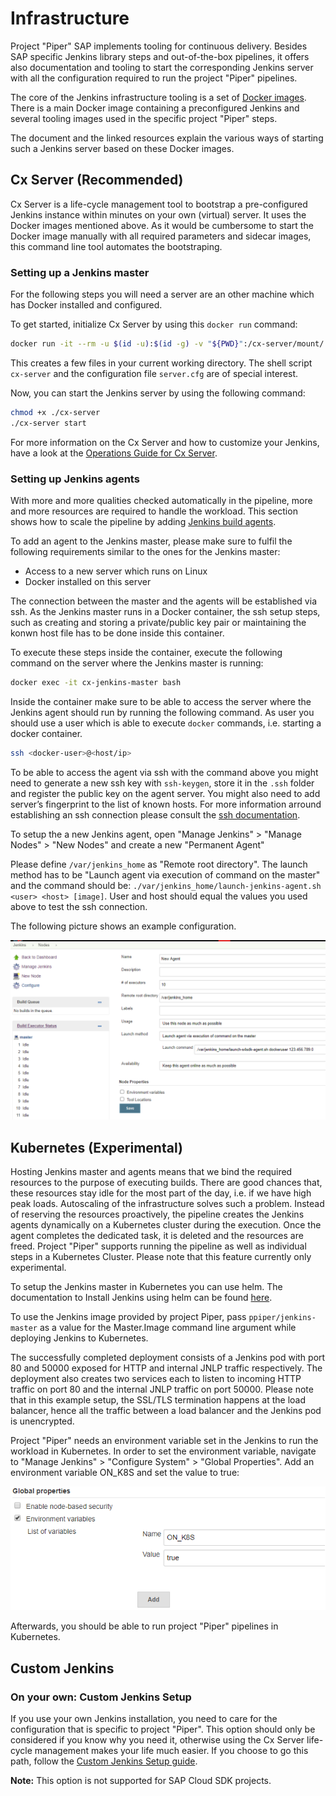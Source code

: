 # Infrastructure

Project "Piper" SAP implements tooling for continuous delivery.
Besides SAP specific Jenkins library steps and out-of-the-box pipelines, it offers also documentation and tooling to start the corresponding  Jenkins server with all the configuration required to run the project "Piper" pipelines.

The core of the Jenkins infrastructure tooling is a set of [Docker images][docker-images].
There is a main Docker image containing a preconfigured  Jenkins and several tooling images used in the specific project "Piper" steps.

The document and the linked resources explain the various ways of starting such a Jenkins server based on these Docker images.

## Cx Server (Recommended)

Cx Server is a life-cycle management tool to bootstrap a pre-configured Jenkins instance within minutes on your own (virtual) server.
It uses the Docker images mentioned above.
As it would be cumbersome to start the Docker image manually with all required parameters and sidecar images, this command line tool automates the bootstraping.

### Setting up a Jenkins master

For the following steps you will need a server are an other machine which has Docker installed and configured.

To get started, initialize Cx Server by using this `docker run` command:

```sh
docker run -it --rm -u $(id -u):$(id -g) -v "${PWD}":/cx-server/mount/ ppiper/cx-server-companion:latest init-cx-server
```

This creates a few files in your current working directory.
The shell script `cx-server` and the configuration file `server.cfg` are of special interest.

Now, you can start the Jenkins server by using the following command:

```sh
chmod +x ./cx-server
./cx-server start
```

For more information on the Cx Server and how to customize your Jenkins, have a look at the [Operations Guide for Cx Server][devops-docker-images-cxs-guide].

### Setting up Jenkins agents

With more and more qualities checked automatically in the pipeline, more and more resources are required to handle the workload.
This section shows how to scale the pipeline by adding [Jenkins build agents][build-agents].

To add an agent to the Jenkins master, please make sure to fulfil the following requirements similar to the ones for the Jenkins master:

- Access to a new server which runs on Linux
- Docker installed on this server

The connection between the master and the agents will be established via ssh.
As the Jenkins master runs in a Docker container, the ssh setup steps, such as creating and storing a private/public key pair or maintaining the konwn host file has to be done inside this container.

To execute these steps inside the container, execute the following command on the server where the Jenkins master is running:

```bash
docker exec -it cx-jenkins-master bash
```

Inside the container make sure to be able to access the server where the Jenkins agent should run by running the following command. As user you should use a user which is able to execute `docker` commands, i.e. starting a docker container.

```bash
ssh <docker-user>@<host/ip>
```

To be able to access the agent via ssh with the command above you might need to generate a new ssh key with `ssh-keygen`, store it in the `.ssh` folder and register the public key on the agent server.
You might also need to add server’s fingerprint to the list of known hosts.
For more information arround establishing an ssh connection please consult the [ssh documentation][ssh-documentation].

To setup the a new Jenkins agent, open "Manage Jenkins" > "Manage Nodes" > "New Nodes" and create a new "Permanent Agent"

Please define `/var/jenkins_home` as "Remote root directory".
The launch method has to be "Launch agent via execution of command on the master" and the command should be:
`./var/jenkins_home/launch-jenkins-agent.sh <user> <host> [image]`.
User and host should equal the values you used above to test the ssh connection.

The following picture shows an example configuration.

![Agent Setup](../images/agent.png "Agent Setup")

## Kubernetes (Experimental)

Hosting Jenkins master and agents means that we bind the required resources to the purpose of executing builds.
There are good chances that, these resources stay idle for the most part of the day, i.e. if we have high peak loads.
Autoscaling of the infrastructure solves such a problem.
Instead of reserving the resources proactively, the pipeline creates the Jenkins agents dynamically on a Kubernetes cluster during the execution.
Once the agent completes the dedicated task, it is deleted and the resources are freed.
Project "Piper" supports running the pipeline as well as individual steps in a Kubernetes Cluster.
Please note that this  feature currently only experimental.

To setup the Jenkins master in Kubernetes you can use helm.
The documentation to Install Jenkins using helm can be found [here][jenkins-helm].

To use the Jenkins image provided by project Piper, pass `ppiper/jenkins-master` as a value for the Master.Image command line argument while deploying Jenkins to Kubernetes.

The successfully completed deployment consists of a Jenkins pod with port 80 and 50000 exposed for HTTP and internal JNLP traffic respectively.
The deployment also creates two services each to listen to incoming HTTP traffic on port 80 and the internal JNLP traffic on port 50000.
Please note that in this example setup, the SSL/TLS termination happens at the load balancer, hence all the traffic between a load balancer and the Jenkins pod is unencrypted.

Project "Piper" needs an environment variable set in the Jenkins to run the workload in Kubernetes.
In order to set the environment variable, navigate to "Manage Jenkins" > "Configure System" > "Global Properties".
Add an environment variable ON_K8S and set the value to true:

![Environment Variable ON_K8S](../images/env.png "Environment Variable ON_K8S")

Afterwards, you should be able to run project "Piper" pipelines in Kubernetes.

## Custom Jenkins

### On your own: Custom Jenkins Setup

If you use your own Jenkins installation, you need to care for the configuration that is specific to project "Piper".
This option should only be considered if you know why you need it, otherwise using the Cx Server life-cycle management makes your life much easier.
If you choose to go this path, follow the [Custom Jenkins Setup guide][resources-custom-jenkins].

**Note:** This option is not supported for SAP Cloud SDK projects.

[devops-docker-images-cxs-guide]:    https://github.com/SAP/devops-docker-cx-server/blob/master/docs/operations/cx-server-operations-guide.md
[docker-images]: https://hub.docker.com/u/ppiper
[resources-custom-jenkins]:          infrastructure/customjenkins.md
[build-agents]:                      https://wiki.jenkins.io/display/jenkins/distributed+builds
[ssh-documentation]:                 https://www.openssh.com/manual.html
[jenkins-helm]:                      https://github.com/helm/charts/tree/master/stable/jenkins
